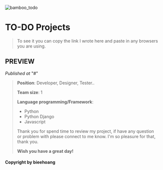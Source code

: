 ![bamboo_todo](https://user-images.githubusercontent.com/99249759/197257541-399f981d-94f9-4507-924e-b1168b123e4e.png)
>
# TO-DO Projects 
> To see it you can copy the link I wrote here and paste in any browsers you are using.
## PREVIEW
_Published at_ "#"
>
>**Position**: Developer, Designer, Tester..
>
>**Team size**: 1
>
>**Language programming/Framework**:
> - Python
> - Python Django
> - Javascript
>
> Thank you for spend time to review my project, if have any question or problem with please connect to me know. I'm so pleasure for that, thank you.
>
>**Wish you have a great day!**
#### Copyright by **bieehoang**
